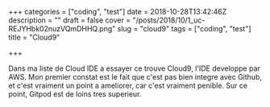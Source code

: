 +++
categories = ["coding", "test"]
date = 2018-10-28T13:42:46Z
description = ""
draft = false
cover = "/posts/2018/10/1_uc-REJYHbk02nuzVQmDHHQ.png"
slug = "cloud9"
tags = ["coding", "test"]
title = "Cloud9"

+++

Dans ma liste de Cloud IDE a essayer ce trouve Cloud9, l'IDE developpe par AWS. Mon premier constat est le fait que c'est pas bien integre avec Github, et c'est vraiment un point a ameliorer, car c'est vraiment penible. Sur ce point, Gitpod est de loins tres superieur.

